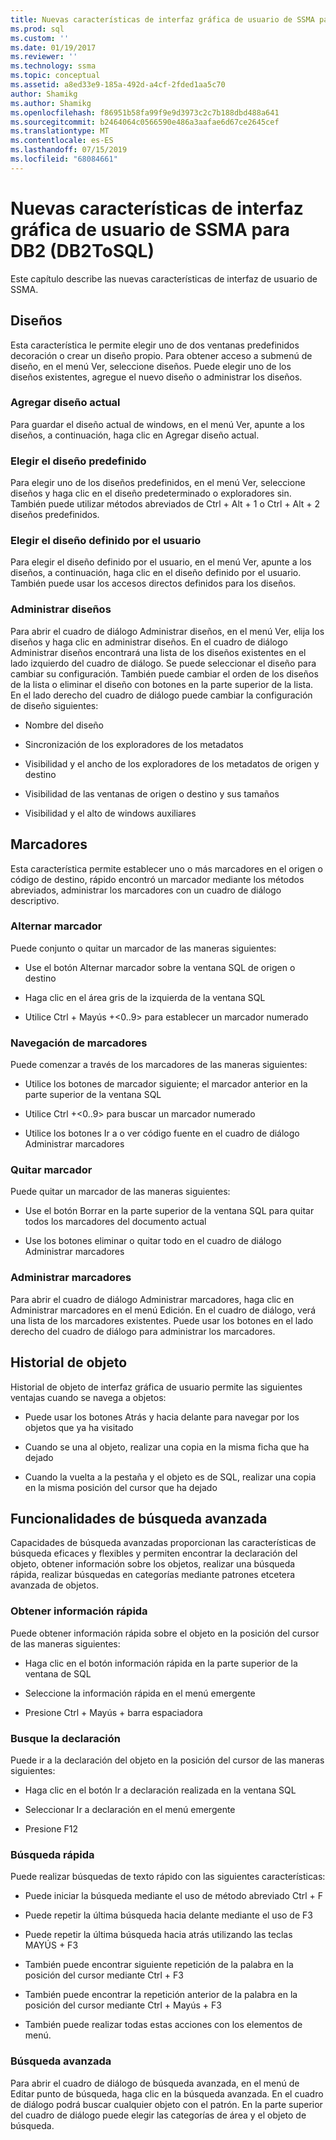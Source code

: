 ```yaml
---
title: Nuevas características de interfaz gráfica de usuario de SSMA para DB2 (DB2ToSQL) | Microsoft Docs
ms.prod: sql
ms.custom: ''
ms.date: 01/19/2017
ms.reviewer: ''
ms.technology: ssma
ms.topic: conceptual
ms.assetid: a8ed33e9-185a-492d-a4cf-2fded1aa5c70
author: Shamikg
ms.author: Shamikg
ms.openlocfilehash: f86951b58fa99f9e9d3973c2c7b188dbd488a641
ms.sourcegitcommit: b2464064c0566590e486a3aafae6d67ce2645cef
ms.translationtype: MT
ms.contentlocale: es-ES
ms.lasthandoff: 07/15/2019
ms.locfileid: "68084661"
---
```

# <a name="new-gui-features-in-ssma-for-db2-db2tosql"></a>Nuevas características de interfaz gráfica de usuario de SSMA para DB2 (DB2ToSQL)
Este capítulo describe las nuevas características de interfaz de usuario de SSMA.  
  
## <a name="layouts"></a>Diseños  
Esta característica le permite elegir uno de dos ventanas predefinidos decoración o crear un diseño propio. Para obtener acceso a submenú de diseño, en el menú Ver, seleccione diseños. Puede elegir uno de los diseños existentes, agregue el nuevo diseño o administrar los diseños.  
  
### <a name="add-current-layout"></a>Agregar diseño actual  
Para guardar el diseño actual de windows, en el menú Ver, apunte a los diseños, a continuación, haga clic en Agregar diseño actual.  
  
### <a name="choose-predefined-layout"></a>Elegir el diseño predefinido  
Para elegir uno de los diseños predefinidos, en el menú Ver, seleccione diseños y haga clic en el diseño predeterminado o exploradores sin. También puede utilizar métodos abreviados de Ctrl + Alt + 1 o Ctrl + Alt + 2 diseños predefinidos.  
  
### <a name="choose-user-defined-layout"></a>Elegir el diseño definido por el usuario  
Para elegir el diseño definido por el usuario, en el menú Ver, apunte a los diseños, a continuación, haga clic en el diseño definido por el usuario. También puede usar los accesos directos definidos para los diseños.  
  
### <a name="manage-layouts"></a>Administrar diseños  
Para abrir el cuadro de diálogo Administrar diseños, en el menú Ver, elija los diseños y haga clic en administrar diseños. En el cuadro de diálogo Administrar diseños encontrará una lista de los diseños existentes en el lado izquierdo del cuadro de diálogo. Se puede seleccionar el diseño para cambiar su configuración. También puede cambiar el orden de los diseños de la lista o eliminar el diseño con botones en la parte superior de la lista. En el lado derecho del cuadro de diálogo puede cambiar la configuración de diseño siguientes:  
  
-   Nombre del diseño  
  
-   Sincronización de los exploradores de los metadatos  
  
-   Visibilidad y el ancho de los exploradores de los metadatos de origen y destino  
  
-   Visibilidad de las ventanas de origen o destino y sus tamaños  
  
-   Visibilidad y el alto de windows auxiliares  
  
## <a name="bookmarks"></a>Marcadores  
Esta característica permite establecer uno o más marcadores en el origen o código de destino, rápido encontró un marcador mediante los métodos abreviados, administrar los marcadores con un cuadro de diálogo descriptivo.  
  
### <a name="toggle-bookmark"></a>Alternar marcador  
Puede conjunto o quitar un marcador de las maneras siguientes:  
  
-   Use el botón Alternar marcador sobre la ventana SQL de origen o destino  
  
-   Haga clic en el área gris de la izquierda de la ventana SQL  
  
-   Utilice Ctrl + Mayús +&lt;0..9&gt; para establecer un marcador numerado  
  
### <a name="bookmark-navigation"></a>Navegación de marcadores  
Puede comenzar a través de los marcadores de las maneras siguientes:  
  
-   Utilice los botones de marcador siguiente; el marcador anterior en la parte superior de la ventana SQL  
  
-   Utilice Ctrl +&lt;0..9&gt; para buscar un marcador numerado  
  
-   Utilice los botones Ir a o ver código fuente en el cuadro de diálogo Administrar marcadores  
  
### <a name="removing-bookmark"></a>Quitar marcador  
Puede quitar un marcador de las maneras siguientes:  
  
-   Use el botón Borrar en la parte superior de la ventana SQL para quitar todos los marcadores del documento actual  
  
-   Use los botones eliminar o quitar todo en el cuadro de diálogo Administrar marcadores  
  
### <a name="manage-bookmarks"></a>Administrar marcadores  
Para abrir el cuadro de diálogo Administrar marcadores, haga clic en Administrar marcadores en el menú Edición. En el cuadro de diálogo, verá una lista de los marcadores existentes. Puede usar los botones en el lado derecho del cuadro de diálogo para administrar los marcadores.  
  
## <a name="object-history"></a>Historial de objeto  
Historial de objeto de interfaz gráfica de usuario permite las siguientes ventajas cuando se navega a objetos:  
  
-   Puede usar los botones Atrás y hacia delante para navegar por los objetos que ya ha visitado  
  
-   Cuando se una al objeto, realizar una copia en la misma ficha que ha dejado  
  
-   Cuando la vuelta a la pestaña y el objeto es de SQL, realizar una copia en la misma posición del cursor que ha dejado  
  
## <a name="advanced-search-capabilities"></a>Funcionalidades de búsqueda avanzada  
Capacidades de búsqueda avanzadas proporcionan las características de búsqueda eficaces y flexibles y permiten encontrar la declaración del objeto, obtener información sobre los objetos, realizar una búsqueda rápida, realizar búsquedas en categorías mediante patrones etcetera avanzada de objetos.  
  
### <a name="get-quick-information"></a>Obtener información rápida  
Puede obtener información rápida sobre el objeto en la posición del cursor de las maneras siguientes:  
  
-   Haga clic en el botón información rápida en la parte superior de la ventana de SQL  
  
-   Seleccione la información rápida en el menú emergente  
  
-   Presione Ctrl + Mayús + barra espaciadora  
  
### <a name="find-declaration"></a>Busque la declaración  
Puede ir a la declaración del objeto en la posición del cursor de las maneras siguientes:  
  
-   Haga clic en el botón Ir a declaración realizada en la ventana SQL  
  
-   Seleccionar Ir a declaración en el menú emergente  
  
-   Presione F12  
  
### <a name="quick-search"></a>Búsqueda rápida  
Puede realizar búsquedas de texto rápido con las siguientes características:  
  
-   Puede iniciar la búsqueda mediante el uso de método abreviado Ctrl + F  
  
-   Puede repetir la última búsqueda hacia delante mediante el uso de F3  
  
-   Puede repetir la última búsqueda hacia atrás utilizando las teclas MAYÚS + F3  
  
-   También puede encontrar siguiente repetición de la palabra en la posición del cursor mediante Ctrl + F3  
  
-   También puede encontrar la repetición anterior de la palabra en la posición del cursor mediante Ctrl + Mayús + F3  
  
-   También puede realizar todas estas acciones con los elementos de menú.  
  
### <a name="advanced-search"></a>Búsqueda avanzada  
Para abrir el cuadro de diálogo de búsqueda avanzada, en el menú de Editar punto de búsqueda, haga clic en la búsqueda avanzada. En el cuadro de diálogo podrá buscar cualquier objeto con el patrón. En la parte superior del cuadro de diálogo puede elegir las categorías de área y el objeto de búsqueda.  
  
